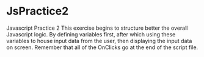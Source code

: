 # JsPractice2
Javascript Practice 2
This exercise begins to structure better the overall Javascript logic. By defining variables first, after which using these variables to house input data from the user, then displaying the input data on screen. Remember that all of the OnClicks go at the end of the script file. 